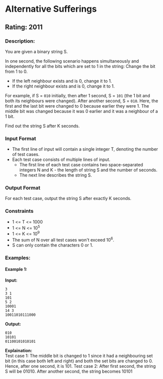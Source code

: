 # Alternative Sufferings
## Rating: 2011
### Description:
You are given a binary string S. 

In one second, the following scenario happens simultaneously and independently for all the bits which are set to 1 in the string: 
Change the bit from 1 to 0. 
- If the left neighbour exists and is 0, change it to 1. 
- If the right neighbour exists and is 0, change it to 1. 

For example, if S = `010` initially, then after 1 second, S = `101` (the 1 bit and both its neighbours were changed). After another second, S = `010`. Here, the first and the last bit were changed to 0 because earlier they were 1. The middle bit was changed because it was 0 earlier and it was a neighbour of a 1 bit. 

Find out the string S after K seconds.

### Input Format 
- The first line of input will contain a single integer T, denoting the number of test cases. 
- Each test case consists of multiple lines of input. 
    - The first line of each test case contains two space-separated integers N and K - the length of string S and the number of seconds. 
    - The next line describes the string S.

### Output Format 
For each test case, output the string S after exactly K seconds. 

### Constraints 
- 1 <= T <= 1000 
- 1 <= N <= 10<sup>5 </sup>
- 1 <= K <= 10<sup>9</sup>
- The sum of N over all test cases won't exceed 10<sup>6</sup>. 
- S can only contain the characters 0 or 1.

### Examples:
#### Example 1:
**Input:**
```
3
3 1
101
5 2
10001
14 3
10011010111000
```
**Output:**
```
010
10101
01100101010101
```
**Explaination:**  
Test case 1: The middle bit is changed to 1 since it had a neighbouring set bit (in this case both left and right) and both the set bits are changed to 0. Hence, after one second, it is 101. 
Test case 2: After first second, the string S will be 01010. After another second, the string becomes 10101
